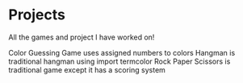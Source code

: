 # Projects
All the games and project I have worked on!

Color Guessing Game uses assigned numbers to colors
Hangman is traditional hangman using import termcolor
Rock Paper Scissors is traditional game except it has a scoring system
